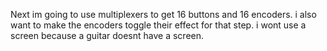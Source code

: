 Next im going to use multiplexers to get 16 buttons and 16 encoders. i also want to make the encoders toggle their effect for that step.
i wont use a screen because a guitar doesnt have a screen.